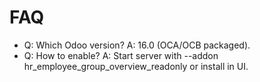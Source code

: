 # FAQ

- Q: Which Odoo version? A: 16.0 (OCA/OCB packaged).
- Q: How to enable? A: Start server with --addon hr_employee_group_overview_readonly or install in UI.
